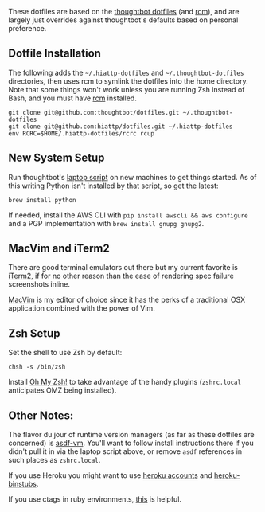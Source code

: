 These dotfiles are based on the [thoughtbot dotfiles](https://github.com/thoughtbot/dotfiles) (and [rcm](https://github.com/thoughtbot/rcm)), and are largely just overrides against thoughtbot's defaults based on
personal preference.

## Dotfile Installation

The following adds the `~/.hiattp-dotfiles` and  `~/.thoughtbot-dotfiles` directories, then uses rcm to symlink the dotfiles into the home directory. Note that some things won't work unless you are running Zsh instead of Bash, and you must have [rcm](https://github.com/thoughtbot/rcm) installed.

```
git clone git@github.com:thoughtbot/dotfiles.git ~/.thoughtbot-dotfiles
git clone git@github.com:hiattp/dotfiles.git ~/.hiattp-dotfiles
env RCRC=$HOME/.hiattp-dotfiles/rcrc rcup
```

## New System Setup

Run thoughtbot's [laptop script](https://github.com/thoughtbot/laptop) on new
machines to get things started. As of this writing Python isn't installed by
that script, so get the latest:

    brew install python

If needed, install the AWS CLI with `pip install awscli && aws configure` and
a PGP implementation with `brew install gnupg gnupg2`.

## MacVim and iTerm2

There are good terminal emulators out there but my current favorite is
[iTerm2](https://www.iterm2.com/), if for no other reason than the ease of
rendering spec failure screenshots inline.

[MacVim](https://github.com/b4winckler/macvim/releases) is my editor of choice
since it has the perks of a traditional OSX application combined with the power
of Vim.

## Zsh Setup

Set the shell to use Zsh by default:

    chsh -s /bin/zsh

Install [Oh My Zsh!](https://github.com/robbyrussell/oh-my-zsh) to take
advantage of the handy plugins (`zshrc.local` anticipates OMZ being installed).

## Other Notes:

The flavor du jour of runtime version managers (as far as these dotfiles are
concerned) is [asdf-vm](https://asdf-vm.com/). You'll want to follow install
instructions there if you didn't pull it in via the laptop script above,
or remove `asdf` references in such places as `zshrc.local`.

If you use Heroku you might want to use
[heroku accounts](https://github.com/heroku/heroku-accounts) and
[heroku-binstubs](https://github.com/tpope/heroku-binstubs).

If you use ctags in ruby environments,
[this](https://github.com/tpope/gem-ctags) is helpful.
